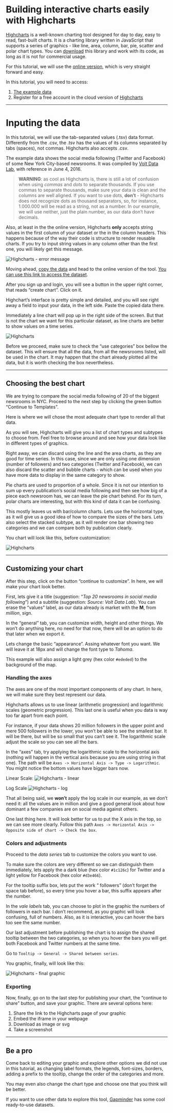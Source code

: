 # Building interactive charts easily with Highcharts 

[Highcharts](http://www.highcharts.com/) is a well-known charting tool designed for day to day, easy to read, fast-built charts. It is a charting library written in JavaScript that supports a series of graphics - like line, area, column, bar, pie, scatter and polar chart types. You can [download](http://www.highcharts.com/products/highcharts) this library and work with its code, as long as it is not for commercial usage. 

For this tutorial, we will use the [online version](https://cloud.highcharts.com/), which is very straight forward and easy.

In this tutorial, you will need to access:

1. [The example data](https://github.com/miguelpaz/jlab/blob/master/data/highcharts_example_data.tsv)
2. Register for a free account in the cloud version of [Highcharts](http://cloud.highcharts.com/)
___

# Inputing the data

In this tutorial, we will use the tab-separated values (.tsv) data format. Differently from the .csv, the .tsv has the values of its columns separated by tabs (spaces), not commas. Highcharts also accepts .csv.

The example data shows the social media following (Twitter and Facebook) of some New York City-based newsrooms. It was compiled by [Volt Data Lab](http://voltadata.info/en-lg), with reference in June 4, 2016.

> **WARNING**: as cool as Highcharts is, there is still a lot of confusion when using *commas* and *dots* to separate thousands. If you use commas to separate thousands, make sure your data is clean and the columns are well aligned. If you want to use dots, **don’t** - Highcharts does not recognize dots as thousand separators, so, for instance, 1.000.000 will be read as a string, not as a number. In our example, we will use neither, just the plain number, as our data don’t have decimals. 

Also, at least in the the online version, Highcharts **only** accepts string values in the first column of your dataset or the in the column headers. This happens because of the way their code is structure to render reusable charts. If you try to input string values in any column other than the first one, you will likely get this message.

![Highcharts - error message](https://github.com/miguelpaz/jlab/blob/master/images/charts_highcharts_alert.png?raw=true)

Moving ahead, [copy the data](https://github.com/miguelpaz/jlab/blob/master/data/highcharts_example_data.tsv) and head to the online version of the tool. [You can use this link to access the dataset](http://cloud.highcharts.com/).

After you sign up and login, you will see a button in the upper right corner, that reads “create chart”. Click on it. 

Highchart’s interface is pretty simple and detailed, and you will see right away a field to input your data, in the left side. Paste the copied data there. 

Immediately a line chart will pop up in the right side of the screen. But that is not the chart we want for this particular dataset, as line charts are better to show values on a time series. 

![Highcharts](https://github.com/miguelpaz/jlab/blob/master/images/charts_highcharts1.png?raw=true)

Before we proceed, make sure to check the “use categories” box bellow the dataset. This will ensure that all the data, from all the newsrooms listed, will be used in the chart. It may happen that the chart already plotted all the data, but it is worth checking the box nevertheless. 

___

## Choosing the best chart

We are trying to compare the social media following of 20 of the biggest newsrooms in NYC. Proceed to the next step by clicking the green button “Continue to Templates”. 

Here is where we will chose the most adequate chart type to render all that data. 

As you will see, Highcharts will give you a list of chart types and subtypes to choose from. Feel free to browse around and see how your data look like in different types of graphics. 

Right away, we can discard using the line and the area charts, as they are good for time series. In this case, since we are only using one dimension (number of followers) and two categories (Twitter and Facebook), we can also discard the scatter and bubble charts - which can be used when you have more data to display in the same category to show. 

Pie charts are used to proportion of a whole. Since it is not our intention to sum up every publication’s social media following and then see how big of a piece each newsroom has, we can leave the pie chart behind. For its turn, polar charts are interesting, but with this kind of data it can be confusing. 

This mostly leaves us with bar/column charts. Lets use the horizontal type, as it will give us a good idea of how to compare the sizes of the bars. Lets also select the stacked subtype, as it will render one bar showing two categories and we can compare both by publication clearly.

You chart will look like this, before customization: 

![Highcharts](https://github.com/miguelpaz/jlab/blob/master/images/charts_highcharts2.png?raw=true)

___

## Customizing your chart

After this step, click on the button “continue to customize”. In here, we will make your chart look better. 

First, lets give it a title (suggestion: “*Top 20 newsrooms in social media following*”) and a subtitle (suggestion: *Source: Volt Data Lab*).  You can erase the “values” label, as our data already is market with the **M**, from *million*, sign. 

In the “general” tab, you can customize width, height and other things. We won’t do anything here, no need for that now, there will be an option to do that later when we export it. 

Lets change the basic “appearance”. Assing whatever font you want. We will leave it at 18px and will change the font type to *Tahoma*. 

This example will also assign a light grey (hex color `#ededed`) to the background of the map. 

### Handling the axes

The axes are one of the most important components of any chart. In here, we will make sure they best represent our data. 

Highcharts allows us to use linear (arithmetic progression) and logarithmic scales (geometric progression). This last one is useful when you data is way too far apart from each point. 

For instance, if your data shows 20 million followers in the upper point and mere 500 followers in the lower, you won’t be able to see the smallest bar. It will be there, but will be so small that you can’t see it. The logarithmic scale adjust the scale so you can see all the bars.

In the “axes” tab, try applying the logarithmic scale to the horizontal axis (nothing will happen in the vertical axis because you are using string in that one). The path will be `Axes -> Horizontal Axis -> Type -> Logarithmic`. You might notice the bottom values have bigger bars now. 

Linear Scale:
![Highcharts - linear](https://github.com/miguelpaz/jlab/blob/master/images/charts_highcharts_linear.png?raw=true)

Log Scale
![Highcharts - log](https://github.com/miguelpaz/jlab/blob/master/images/charts_highcharts_log.png?raw=true)

That all being said, we **won’t** apply the log scale in our example, as we don’t need it: all the values are in million and give a good general look about how dominant a few companies are on social media against others.

One last thing here. It will look better for us to put the X axis in the top, so we can see more clearly. Follow this path `Axes -> Horizontal Axis -> Opposite side of chart -> Check the box`. 

### Colors and adjustments

Proceed to the *data series* tab to customize the colors you want to use. 

To make sure the colors are very different so we can distinguish them immediately, lets apply the a dark blue (hex color `#1c126c`) for Twitter and a light yellow for Facebook (hex color `#d3e466`).  

For the tooltip suffix box, lets put the work “ followers” (don’t forget the space tab before), so every time you hover a bar, this suffix appears after the number.

In the *vale labels* tab, you can choose to plot in the graphic the numbers of followers in each bar. I don’t recommend, as you graphic will look confusing, full of numbers. Also, as it is interactive, you can hover the bars too see the same number.

Our last adjustment before publishing the chart is to assign the shared tooltip between the two categories, so when you hover the bars you will get both Facebook and Twitter numbers at the same time. 

Go to `Tooltip -> General -> Shared between series`. 

You graphic, finally, will look like this:

![Highcharts - final graphic](https://github.com/miguelpaz/jlab/blob/master/images/charts_highcharts_final1.png?raw=true)

### Exporting

Now, finally, go on to the last step for publishing your chart, the “continue to share” button, and save your graphic. There are several options here: 

1. Share the link to the Highcharts page of your graphic
2. Embed the iframe in your webpage
3. Download as image or svg
4. Take a screenshot

___

## Be a pro

Come back to editing your graphic and explore other options we did not use in this tutorial, as changing label formats, the legends, font-sizes, borders, adding a prefix to the tooltip, change the order of the categories and more.

You may even also change the chart type and choose one that you think will be better. 

If you want to use other data to explore this tool, [Gapminder](http://www.gapminder.org/data/) has some cool ready-to-use datasets.
